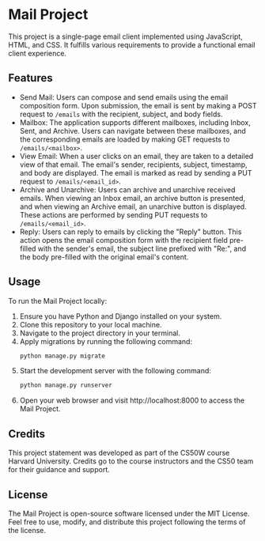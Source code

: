 # Mail Project

This project is a single-page email client implemented using JavaScript, HTML, and CSS. It fulfills various requirements to provide a functional email client experience.

## Features
- Send Mail: Users can compose and send emails using the email composition form. Upon submission, the email is sent by making a POST request to `/emails` with the recipient, subject, and body fields.
- Mailbox: The application supports different mailboxes, including Inbox, Sent, and Archive. Users can navigate between these mailboxes, and the corresponding emails are loaded by making GET requests to `/emails/<mailbox>`.
- View Email: When a user clicks on an email, they are taken to a detailed view of that email. The email's sender, recipients, subject, timestamp, and body are displayed. The email is marked as read by sending a PUT request to `/emails/<email_id>`.
- Archive and Unarchive: Users can archive and unarchive received emails. When viewing an Inbox email, an archive button is presented, and when viewing an Archive email, an unarchive button is displayed. These actions are performed by sending PUT requests to `/emails/<email_id>`.
- Reply: Users can reply to emails by clicking the "Reply" button. This action opens the email composition form with the recipient field pre-filled with the sender's email, the subject line prefixed with "Re:", and the body pre-filled with the original email's content.

## Usage
To run the Mail Project locally:
1. Ensure you have Python and Django installed on your system.
2. Clone this repository to your local machine.
3. Navigate to the project directory in your terminal.
4. Apply migrations by running the following command:
   ```bash
   python manage.py migrate
5. Start the development server with the following command:
   ```bash
   python manage.py runserver
6. Open your web browser and visit http://localhost:8000 to access the Mail Project.

## Credits
This project statement was developed as part of the CS50W course Harvard University. Credits go to the course instructors and the CS50 team for their guidance and support.

## License
The Mail Project is open-source software licensed under the MIT License. Feel free to use, modify, and distribute this project following the terms of the license.


